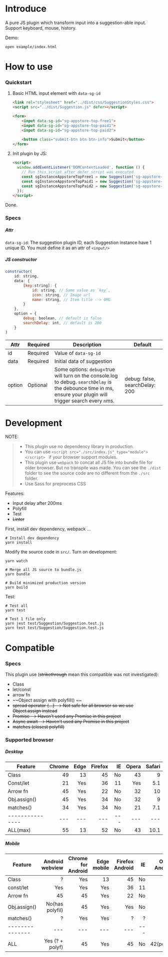 # Introduce
A pure JS plugin which transform input into a suggestion-able input.
Support keyboard, mouse, history.

Demo:
```
open example/index.html
```

# How to use
### Quickstart

1. Basic HTML input element with `data-sg-id`
    ```html
    <link rel="stylesheet" href="../dist/css/SuggestionStyles.css">
    <script src="../dist/Suggestion.js" defer></script>

    <form>
        <input data-sg-id="sg-appstore-top-free1">
        <input data-sg-id="sg-appstore-top-paid1">
        <input data-sg-id="sg-appstore-top-paid2">

        <button class="submit-btn btn btn-info">Submit</button>
    </form>
    ```

2. Init plugin by JS:

    ```html
    <script>
      window.addEventListener('DOMContentLoaded', function () {
        // Run this script after defer script was executed
        const sgInstanceAppstoreTopFree1 = new Suggestion('sg-appstore-top-free1');
        const sgInstanceAppstoreTopPaid1 = new Suggestion('sg-appstore-top-paid1');
        const sgInstanceAppstoreTopPaid2 = new Suggestion('sg-appstore-top-paid2');
      });
    </script>
    ```
Done.

### Specs
##### Attr
`data-sg-id`: The suggestion plugin ID, each Suggestion instance have 1 unique ID. You must define it as an attr of `<input/>`

##### JS constructor
```js
constructor(
    id: string,
    data: {
        [key:string]: {
            id: string, // Same value as `key`,
            icon: string, // Image url
            name: string, // Item title --> OMG
        }
    },
    option = {
        debug: boolean, // default is false
        searchDelay: int, // default is 200
    }
)
```
| Attr			| Required	| Description	| Default |
| ------------- |-------	|  ----			|   ----- |
| id			| Required	| Value of `data-sg-id`	     | |
| data			| Required	| Initial data of suggestion | |
| option		| Optional	| Some options: `debug`=true will turn on the console.log to debug. `searchDelay` is the debounce time in ms, ensure your plugin will trigger search every `n`ms. |debug: false, searchDelay: 200|


# Development

NOTE:
> * This plugin use no dependency library in production.
> * You can use `<script src="./src/index.js" type="module"></script> ` if your browser support modules.
> * This plugin use `webpack` to concat all JS file into bundle file for older browser. But no transpile was made. You can see the `./dist` folder to see the source code are no different from the `./src` folder.
> * Use Sass for preprocess CSS


Features:

* Input delay after 200ms
* Polyfill
* Test
* ~~Linter~~

First, install dev dependency, webpack ...
```
# Install dev dependency
yarn install
```

Modify the source code in `src/`.
Turn on development:
```
yarn watch
```

```
# Merge all JS source to bundle.js
yarn bundle

# Build minimized production version
yarn build
```

Test:
```
# Test all
yarn test

# Test 1 file only
yarn jest test/Suggestion/Suggestion.test.js
yarn test test/Suggestion/Suggestion.test.js
```


# Compatible
### Specs
This plugin use (~~strikethrough~~ mean this compatible was not investigated):

* Class
* let/const
* arrow fn
* ~~Object assign with polyfill() ~~
* ~~spread operator {…} --> Not safe for all browser so we use Object.assign instead~~
* ~~Promise  --> Haven't used any Promise in this project~~
* ~~Async await  --> Haven't used any Promise in this project~~
* ~~matches (closest polyfill)~~

### Supported browser
##### Desktop
| Feature       | Chrome | Edge	| Firefox | IE | Opera  | Safari |
| ------------- |-------:| ----:|   -----:| --:|  -----:| -----: |
| Class         |49	     | 13	| 45	  | No | 43		|  9     |
| Const/let		|21		 | Yes	| 36	  | 11 | Yes	|  5.1	 |
| Arrow fn		|45		 | Yes	| 22	  | No | 32		|  10	 |
| Obj.assign()	|45		 | Yes	| 34	  | No | 32		|  9	 |
| matches()		|34		 | Yes	| 34	  | No | 21		|  7.1	 |
|---------------|---     |---   |---      |--- |---     |---     |
| ALL(max)      |55	     | 13	| 52	  | No | 43		|  10.1  |

##### Mobile
| Feature       | Android webview | Chrome for Android |  Edge mobile   |Firefox Android| IE    | Opera Android | iOS Safari |
| ------------- |-------:         | ----:              |   -----:       | --:           | -----:| -----:     |---:           |
| Class         |?	              | Yes	               |13	            | 45			|No		| ?			 |  9			 |
| const/let		|Yes              | Yes	               |Yes	            | 36			|11		| Yes		 |  Yes			 |
| Arrow fn		|45               | 45	               |Yes	            | 22			|No		| 32		 |  10			 |
| Obj.assign()	|No(has polyfil)  | 45	               |Yes	            | Yes			|No		| No		 |  Yes			 |
| matches()		|?  			  | Yes	               |Yes	            | ?				|?		| ?		 	 |  8			 |
|---------------|---|---|---|---|---|---|---|
| ALL           |Yes (? + polyf)  | 45	               |Yes             | 45            |No     | 42(polyfl) |  10		 	 |



